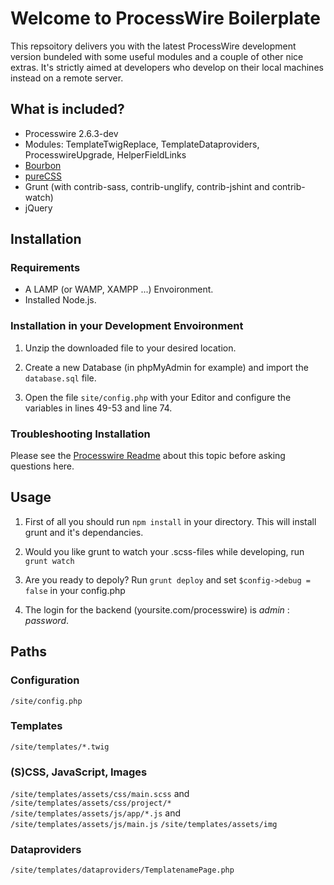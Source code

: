 # Welcome to ProcessWire Boilerplate

This repsoitory delivers you with the latest ProcessWire development version bundeled with some useful modules and a couple of other nice extras. It's strictly aimed at developers who develop on their local machines instead on a remote server.

## What is included?

* Processwire 2.6.3-dev
* Modules: TemplateTwigReplace, TemplateDataproviders, ProcesswireUpgrade, HelperFieldLinks
* [Bourbon](http://bourbon.io)
* [pureCSS](http://purecss.io)
* Grunt (with contrib-sass, contrib-unglify, contrib-jshint and contrib-watch)
* jQuery


## Installation

### Requirements

* A LAMP (or WAMP, XAMPP ...) Envoironment. 
* Installed Node.js.


### Installation in your Development Envoironment

1. Unzip the downloaded file to your desired location. 

2. Create a new Database (in phpMyAdmin for example) and import the ``database.sql`` file.

3. Open the file ``site/config.php`` with your Editor and configure the variables in lines 49-53 and line 74.

### Troubleshooting Installation

Please see the [Processwire Readme](https://github.com/ryancramerdesign/ProcessWire/blob/dev/README.md) about this topic before asking questions here.

## Usage

1. First of all you should run ``npm install`` in your directory. This will install grunt and it's dependancies.

2. Would you like grunt to watch your .scss-files while developing, run ``grunt watch``

3. Are you ready to depoly? Run ``grunt deploy`` and set ``$config->debug = false`` in your config.php

4. The login for the backend (yoursite.com/processwire) is *admin* : *password*.

## Paths

### Configuration

`/site/config.php`

### Templates

`/site/templates/*.twig`

### (S)CSS, JavaScript, Images

`/site/templates/assets/css/main.scss` and `/site/templates/assets/css/project/*`
`/site/templates/assets/js/app/*.js` and `/site/templates/assets/js/main.js`
`/site/templates/assets/img`

### Dataproviders

`/site/templates/dataproviders/TemplatenamePage.php`